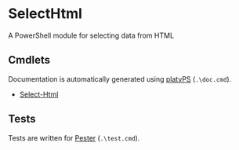 SelectHtml
================

<!-- To publish to PowerShell Gallery, commit an update to the .psd1 file -->
<!-- img src="SelectHtml.svg" alt="SelectHtml icon" align="right" / -->

<!-- Optional badges: -->
<!-- [![PowerShell Gallery Version](https://img.shields.io/powershellgallery/v/SelectHtml)](https://www.powershellgallery.com/packages/SelectHtml/) -->
<!-- [![PowerShell Gallery](https://img.shields.io/powershellgallery/dt/SelectHtml)](https://www.powershellgallery.com/packages/SelectHtml/) -->
<!-- [![Actions Status](https://github.com/AuthorName/SelectHtml/workflows/.NET%20Core/badge.svg)](https://github.com/AuthorName/SelectHtml/actions) -->

A PowerShell module for selecting data from HTML

<!-- include installation instruction -->
<!-- To install: `Install-Module SelectHtml` -->

<!-- Consider using LICEcap (cinst licecap) to capture a GIF animation of a small PowerShell window showing your module in use. -->

Cmdlets
-------

Documentation is automatically generated using [platyPS](https://github.com/PowerShell/platyPS) (`.\doc.cmd`).

- [Select-Html](docs/Select-Html.md)

Tests
-----

Tests are written for [Pester](https://github.com/Pester/Pester) (`.\test.cmd`).
